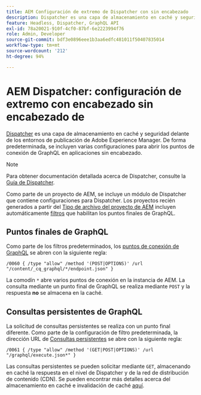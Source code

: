 ```yaml
---
title: AEM Configuración de extremo de Dispatcher con sin encabezado
description: Dispatcher es una capa de almacenamiento en caché y seguridad situada frente a los entornos de publicación de Adobe Experience Manager. Se utilizan varias configuraciones para abrir puntos de conexión de GraphQL en aplicaciones sin encabezado.
feature: Headless, Dispatcher, GraphQL API
exl-id: 78a20021-910f-4cf0-87bf-6e2223994f76
role: Admin, Developer
source-git-commit: bdf3e0896eee1b3aa6edfc481011f50407835014
workflow-type: tm+mt
source-wordcount: '212'
ht-degree: 94%

---
```



# AEM Dispatcher: configuración de extremo con encabezado sin encabezado de

[Dispatcher](https://experienceleague.adobe.com/docs/experience-manager-dispatcher/using/dispatcher.html?lang=es) es una capa de almacenamiento en caché y seguridad delante de los entornos de publicación de Adobe Experience Manager. De forma predeterminada, se incluyen varias configuraciones para abrir los puntos de conexión de GraphQL en aplicaciones sin encabezado.

>[!NOTE]
>
>Para obtener documentación detallada acerca de Dispatcher, consulte la [Guía de Dispatcher](https://experienceleague.adobe.com/docs/experience-manager-dispatcher/using/dispatcher.html?lang=es).

Como parte de un proyecto de AEM, se incluye un módulo de Dispatcher que contiene configuraciones para Dispatcher. Los proyectos recién generados a partir del [Tipo de archivo del proyecto de AEM](https://github.com/adobe/aem-project-archetype) incluyen automáticamente [filtros](https://experienceleague.adobe.com/docs/experience-manager-dispatcher/using/configuring/dispatcher-configuration.html?lang=es?#defining-a-filter) que habilitan los puntos finales de GraphQL.

## Puntos finales de GraphQL

Como parte de los filtros predeterminados, los [puntos de conexión de GraphQL](/help/headless/graphql-api/graphql-endpoint.md) se abren con la siguiente regla:

```
/0060 { /type "allow" /method '(POST|OPTIONS)' /url "/content/_cq_graphql/*/endpoint.json" }
```

La comodín `*` abre varios puntos de conexión en la instancia de AEM. La consulta mediante un punto final de GraphQL se realiza mediante `POST` y la respuesta **no** se almacena en la caché.

## Consultas persistentes de GraphQL

La solicitud de consultas persistentes se realiza con un punto final diferente. Como parte de la configuración de filtro predeterminada, la dirección URL de [Consultas persistentes](/help/headless/graphql-api/persisted-queries.md) se abre con la siguiente regla:

```
/0061 { /type "allow" /method '(GET|POST|OPTIONS)' /url "/graphql/execute.json*" }
```

Las consultas persistentes se pueden solicitar mediante `GET`, almacenando en caché la respuesta en el nivel de Dispatcher y de la red de distribución de contenido (CDN). Se pueden encontrar más detalles acerca del almacenamiento en caché e invalidación de caché [aquí](/help/implementing/dispatcher/caching.md).
